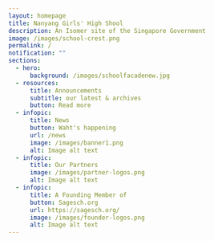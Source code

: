 ```yaml
---
layout: homepage
title: Nanyang Girls' High Shool
description: An Isomer site of the Singapore Government
image: /images/school-crest.png
permalink: /
notification: ""
sections:
  - hero:
      background: /images/schoolfacadenew.jpg
  - resources:
      title: Announcements
      subtitle: our latest & archives
      button: Read more
  - infopic:
      title: News
      button: Waht's happening
      url: /news
      image: /images/banner1.png
      alt: Image alt text
  - infopic:
      title: Our Partners
      image: /images/partner-logos.png
      alt: Image alt text
  - infopic:
      title: A Founding Member of
      button: Sagesch.org
      url: https://sagesch.org/
      image: /images/founder-logos.png
      alt: Image alt text
---
```

